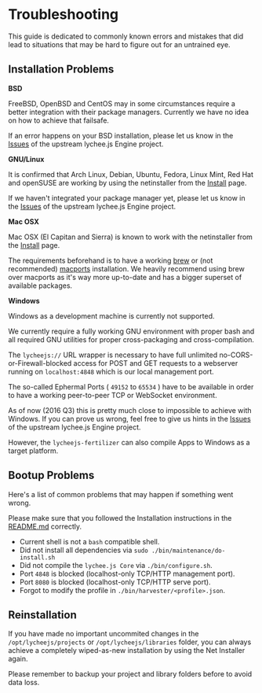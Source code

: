 
# Troubleshooting

This guide is dedicated to commonly known errors and mistakes
that did lead to situations that may be hard to figure out
for an untrained eye.


## Installation Problems

**BSD**

FreeBSD, OpenBSD and CentOS may in some circumstances require
a better integration with their package managers. Currently we
have no idea on how to achieve that failsafe.

If an error happens on your BSD installation, please let us
know in the [Issues](https://github.com/Artificial-Engineering/lycheejs/issues)
of the upstream lychee.js Engine project.


**GNU/Linux**

It is confirmed that Arch Linux, Debian, Ubuntu, Fedora,
Linux Mint, Red Hat and openSUSE are working by using the
netinstaller from the [Install](https://lychee.js.org/#!install)
page.

If we haven't integrated your package manager yet, please let us
know in the [Issues](https://github.com/Artificial-Engineering/lycheejs/issues)
of the upstream lychee.js Engine project.


**Mac OSX**

Mac OSX (El Capitan and Sierra) is known to work with the
netinstaller from the [Install](https://lychee.js.org/#!install)
page.

The requirements beforehand is to have a working [brew](http://brew.sh)
or (not recommended) [macports](https://macports.org)
installation. We heavily recommend using brew over macports
as it's way more up-to-date and has a bigger superset of
available packages.


**Windows**

Windows as a development machine is currently not supported.

We currently require a fully working GNU environment with proper bash and
all required GNU utilities for proper cross-packaging and cross-compilation.

The `lycheejs://` URL wrapper is necessary to have full unlimited
no-CORS-or-Firewall-blocked access for POST and GET requests to a webserver
running on `localhost:4848` which is our local management port.

The so-called Ephermal Ports ( `49152` to `65534` ) have to be available
in order to have a working peer-to-peer TCP or WebSocket environment.

As of now (2016 Q3) this is pretty much close to impossible to achieve with
Windows. If you can prove us wrong, feel free to give us hints in the
[Issues](https://github.com/Artificial-Engineering/lycheejs/issues) of the
upstream lychee.js Engine project.

However, the `lycheejs-fertilizer` can also compile Apps to Windows as a
target platform.


## Bootup Problems

Here's a list of common problems that may happen if something went wrong.

Please make sure that you followed the Installation instructions in the [README.md](https://github.com/Artificial-Engineering/lycheejs/#quickstart)
correctly.

- Current shell is not a `bash` compatible shell.
- Did not install all dependencies via `sudo ./bin/maintenance/do-install.sh`
- Did not compile the `lychee.js Core` via `./bin/configure.sh`.
- Port `4848` is blocked (localhost-only TCP/HTTP management port).
- Port `8080` is blocked (localhost-only TCP/HTTP serve port).
- Forgot to modify the profile in `./bin/harvester/<profile>.json`.


## Reinstallation

If you have made no important uncommited changes in the `/opt/lycheejs/projects`
or `/opt/lycheejs/libraries` folder, you can always achieve a completely
wiped-as-new installation by using the Net Installer again.

Please remember to backup your project and library folders before to avoid data loss.

